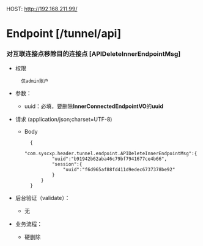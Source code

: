HOST: http://192.168.211.99/

# Endpoint [/tunnel/api]

### 对互联连接点移除目的连接点 [APIDeleteInnerEndpointMsg]

+ 权限
        
        仅admin账户

+ 参数：
    + uuid：必填，要删除**InnerConnectedEndpointVO**的**uuid**

+ 请求 (application/json;charset=UTF-8)

    + Body
    
            {
                "com.syscxp.header.tunnel.endpoint.APIDeleteInnerEndpointMsg":{
                    "uuid":"b91942b62aba46c79bf7941677ce4b66",
                    "session":{
                        "uuid":"f6d965af88fd411d9edec6737378be92"
                    }
                }
            }

+ 后台验证（validate）：
    + 无

+ 业务流程：
    + 硬删除